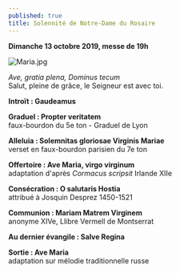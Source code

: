 ```yaml
---
published: true
title: Solennité de Notre-Dame du Rosaire
---
```

**Dimanche 13 octobre 2019, messe de 19h**  

![Maria.jpg]({{site.baseurl}}/images/Maria.jpg)

*Ave, gratia plena, Dominus tecum*  
Salut, pleine de grâce, le Seigneur est avec toi.

**Introït : Gaudeamus**

**Graduel : Propter veritatem**  
faux-bourdon du 5e ton - Graduel de Lyon

**Alleluia : Solemnitas gloriosae Virginis Mariae**  
verset en faux-bourdon parisien du 7e ton

**Offertoire : Ave Maria, virgo virginum**  
adaptation d'après *Cormacus scripsit* Irlande XIIe

**Consécration : O salutaris Hostia**  
attribué à Josquin Desprez 1450-1521

**Communion : Mariam Matrem Virginem**  
anonyme XIVe, Llibre Vermell de Montserrat

**Au dernier évangile : Salve Regina**  

**Sortie : Ave Maria**  
adaptation sur mélodie traditionnelle russe

